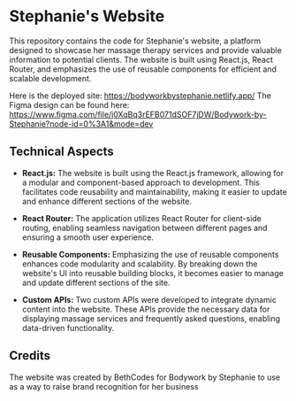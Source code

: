 # Stephanie's Website

This repository contains the code for Stephanie's website, a platform designed to showcase her massage therapy services and provide valuable information to potential clients. The website is built using React.js, React Router, and emphasizes the use of reusable components for efficient and scalable development.

Here is the deployed site: https://bodyworkbystephanie.netlify.app/
The Figma design can be found here: https://www.figma.com/file/j0XqBq3rEFB071dSOF7jDW/Bodywork-by-Stephanie?node-id=0%3A1&mode=dev

## Technical Aspects

- **React.js:** The website is built using the React.js framework, allowing for a modular and component-based approach to development. This facilitates code reusability and maintainability, making it easier to update and enhance different sections of the website.

- **React Router:** The application utilizes React Router for client-side routing, enabling seamless navigation between different pages and ensuring a smooth user experience.

- **Reusable Components:** Emphasizing the use of reusable components enhances code modularity and scalability. By breaking down the website's UI into reusable building blocks, it becomes easier to manage and update different sections of the site.

- **Custom APIs:** Two custom APIs were developed to integrate dynamic content into the website. These APIs provide the necessary data for displaying massage services and frequently asked questions, enabling data-driven functionality.

## Credits

The website was created by BethCodes for Bodywork by Stephanie to use as a way to raise brand recognition for her business

